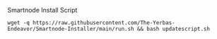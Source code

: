 Smartnode Install Script
```
wget -q https://raw.githubusercontent.com/The-Yerbas-Endeavor/Smartnode-Installer/main/run.sh && bash updatescript.sh
```
